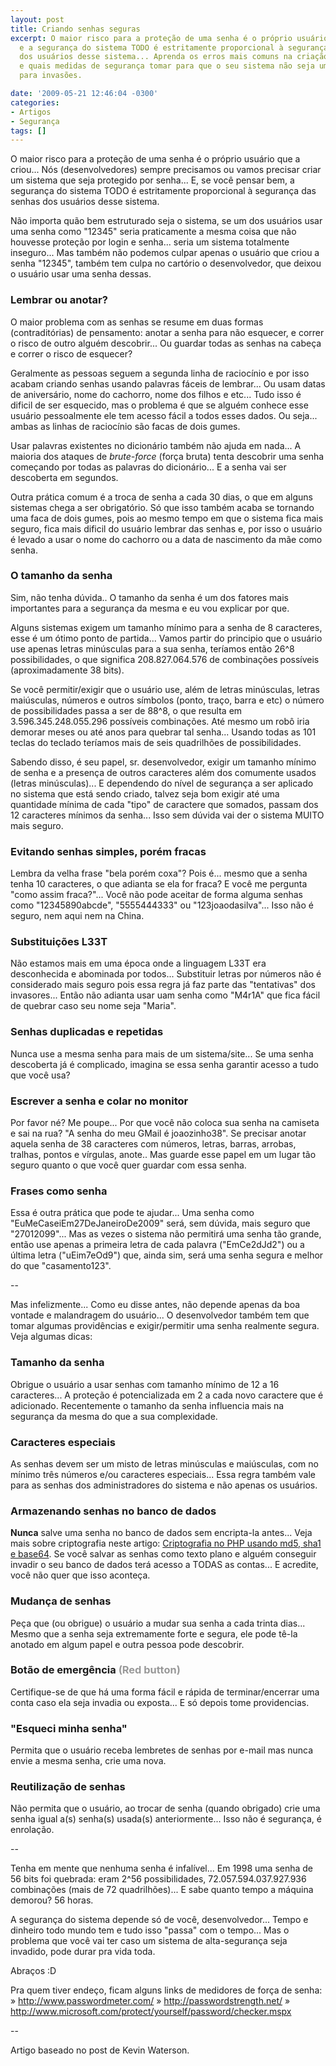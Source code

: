 ```yaml
---
layout: post
title: Criando senhas seguras
excerpt: O maior risco para a proteção de uma senha é o próprio usuário que a criou
  e a segurança do sistema TODO é estritamente proporcional à segurança das senhas
  dos usuários desse sistema... Aprenda os erros mais comuns na criação de uma senha
  e quais medidas de segurança tomar para que o seu sistema não seja uma porta aberta
  para invasões.

date: '2009-05-21 12:46:04 -0300'
categories:
- Artigos
- Segurança
tags: []
---
```

O maior risco para a proteção de uma senha é o próprio usuário que a criou... Nós (desenvolvedores) sempre precisamos ou vamos precisar criar um sistema que seja protegido por senha... E, se você pensar bem, a segurança do sistema TODO é estritamente proporcional à segurança das senhas dos usuários desse sistema.

Não importa quão bem estruturado seja o sistema, se um dos usuários usar uma senha como "12345" seria praticamente a mesma coisa que não houvesse proteção por login e senha... seria um sistema totalmente inseguro... Mas também não podemos culpar apenas o usuário que criou a senha "12345", também tem culpa no cartório o desenvolvedor, que deixou o usuário usar uma senha dessas.

<h3>Lembrar ou anotar?</h3>
O maior problema com as senhas se resume em duas formas (contraditórias) de pensamento: anotar a senha para não esquecer, e correr o risco de outro alguém descobrir... Ou guardar todas as senhas na cabeça e correr o risco de esquecer?

Geralmente as pessoas seguem a segunda linha de raciocínio e por isso acabam criando senhas usando palavras fáceis de lembrar... Ou usam datas de aniversário, nome do cachorro, nome dos filhos e etc... Tudo isso é dificil de ser esquecido, mas o problema é que se alguém conhece esse usuário pessoalmente ele tem acesso fácil a todos esses dados. Ou seja... ambas as linhas de raciocínio são facas de dois gumes.

Usar palavras existentes no dicionário também não ajuda em nada... A maioria dos ataques de <em>brute-force</em> (força bruta) tenta descobrir uma senha começando por todas as palavras do dicionário... E a senha vai ser descoberta em segundos.

Outra prática comum é a troca de senha a cada 30 dias, o que em alguns sistemas chega a ser obrigatório. Só que isso também acaba se tornando uma faca de dois gumes, pois ao mesmo tempo em que o sistema fica mais seguro, fica mais dificil do usuário lembrar das senhas e, por isso o usuário é levado a usar o nome do cachorro ou a data de nascimento da mãe como senha.

<h3>O tamanho da senha</h3>
Sim, não tenha dúvida.. O tamanho da senha é um dos fatores mais importantes para a segurança da mesma e eu vou explicar por que.

Alguns sistemas exigem um tamanho mínimo para a senha de 8 caracteres, esse é um ótimo ponto de partida... Vamos partir do principio que o usuário use apenas letras minúsculas para a sua senha, teríamos então 26^8 possibilidades, o que significa 208.827.064.576 de combinações possíveis (aproximadamente 38 bits).

Se você permitir/exigir que o usuário use, além de letras minúsculas, letras maiúsculas, números e outros símbolos (ponto, traço, barra e etc) o número de possibilidades passa a ser de 88^8, o que resulta em 3.596.345.248.055.296 possíveis combinações. Até mesmo um robô iria demorar meses ou até anos para quebrar tal senha... Usando todas as 101 teclas do teclado teríamos mais de seis quadrilhões de possibilidades.

Sabendo disso, é seu papel, sr. desenvolvedor, exigir um tamanho mínimo de senha e a presença de outros caracteres além dos comumente usados (letras minúsculas)... E dependendo do nível de segurança a ser aplicado no sistema que está sendo criado, talvez seja bom exigir até uma quantidade mínima de cada "tipo" de caractere que somados, passam dos 12 caracteres mínimos da senha... Isso sem dúvida vai der o sistema MUITO mais seguro.

<h3>Evitando senhas simples, porém fracas</h3>
Lembra da velha frase "bela porém coxa"? Pois é... mesmo que a senha tenha 10 caracteres, o que adianta se ela for fraca? E você me pergunta "como assim fraca?"... Você não pode aceitar de forma alguma senhas como "12345890abcde", "5555444333" ou "123joaodasilva"... Isso não é seguro, nem aqui nem na China.

<h3>Substituições L33T</h3>
Não estamos mais em uma época onde a linguagem L33T era desconhecida e abominada por todos... Substituir letras por números não é considerado mais seguro pois essa regra já faz parte das "tentativas" dos invasores... Então não adianta usar uam senha como "M4r1A" que fica fácil de quebrar caso seu nome seja "Maria".

<h3>Senhas duplicadas e repetidas</h3>
Nunca use a mesma senha para mais de um sistema/site... Se uma senha descoberta já é complicado, imagina se essa senha garantir acesso a tudo que você usa?

<h3>Escrever a senha e colar no monitor</h3>
Por favor né? Me poupe... Por que você não coloca sua senha na camiseta e sai na rua? "A senha do meu GMail é joaozinho38". Se precisar anotar aquela senha de 38 caracteres com números, letras, barras, arrobas, tralhas, pontos e vírgulas, anote.. Mas guarde esse papel em um lugar tão seguro quanto o que você quer guardar com essa senha.

<h3>Frases como senha</h3>
Essa é outra prática que pode te ajudar... Uma senha como "EuMeCaseiEm27DeJaneiroDe2009" será, sem dúvida, mais seguro que "27012099"... Mas as vezes o sistema não permitirá uma senha tão grande, então use apenas a primeira letra de cada palavra ("EmCe2dJd2") ou a última letra ("uEim7eOd9") que, ainda sim, será uma senha segura e melhor do que "casamento123".

--

Mas infelizmente... Como eu disse antes, não depende apenas da boa vontade e malandragem do usuário... O desenvolvedor também tem que tomar algumas providências e exigir/permitir uma senha realmente segura. Veja algumas dicas:

<h3>Tamanho da senha</h3>
Obrigue o usuário a usar senhas com tamanho mínimo de 12 a 16 caracteres... A proteção é potencializada em 2 a cada novo caractere que é adicionado. Recentemente o tamanho da senha influencia mais na segurança da mesma do que a sua complexidade.

<h3>Caracteres especiais</h3>
As senhas devem ser um misto de letras minúsculas e maiúsculas, com no mínimo três números e/ou caracteres especiais... Essa regra também vale para as senhas dos administradores do sistema e não apenas os usuários.

<h3>Armazenando senhas no banco de dados</h3>
<strong>Nunca</strong> salve uma senha no banco de dados sem encripta-la antes... Veja mais sobre criptografia neste artigo: <a href="/criptografia-no-php-usando-md5-sha1-e-base64" target="_blank">Criptografia no PHP usando md5, sha1 e base64</a>. Se você salvar as senhas como texto plano e alguém conseguir invadir o seu banco de dados terá acesso a TODAS as contas... E acredite, você não quer que isso aconteça.

<h3>Mudança de senhas</h3>
Peça que (ou obrigue) o usuário a mudar sua senha a cada trinta dias... Mesmo que a senha seja extremamente forte e segura, ele pode tê-la anotado em algum papel e outra pessoa pode descobrir.

<h3>Botão de emergência<span style="color: #999999;"> (Red button)</span></h3>
Certifique-se de que há uma forma fácil e rápida de terminar/encerrar uma conta caso ela seja invadia ou exposta... E só depois tome providencias.

<h3>"Esqueci minha senha"</h3>
Permita que o usuário receba lembretes de senhas por e-mail mas nunca envie a mesma senha, crie uma nova.

<h3>Reutilização de senhas</h3>
Não permita que o usuário, ao trocar de senha (quando obrigado) crie uma senha igual a(s) senha(s) usada(s) anteriormente... Isso não é segurança, é enrolação.

--

Tenha em mente que nenhuma senha é infalível... Em 1998 uma senha de 56 bits foi quebrada: eram 2^56 possibilidades, 72.057.594.037.927.936 combinações (mais de 72 quadrilhões)... E sabe quanto tempo a máquina demorou? 56 horas.

A segurança do sistema depende só de você, desenvolvedor... Tempo e dinheiro todo mundo tem e tudo isso "passa" com o tempo... Mas o problema que você vai ter caso um sistema de alta-segurança seja invadido, pode durar pra vida toda.

Abraços :D

Pra quem tiver endeço, ficam alguns links de medidores de força de senha:
» <a href="http://www.passwordmeter.com/" target="_blank">http://www.passwordmeter.com/</a>
» <a href="http://passwordstrength.net/" target="_blank">http://passwordstrength.net/</a>
» <a href="https://www.microsoft.com/protect/fraud/passwords/checker.aspx?WT.mc_id=Site_Link" target="_blank">http://www.microsoft.com/protect/yourself/password/checker.mspx</a>

--

Artigo baseado no post de <span class="removed_link" title="http://www.phpro.org/articles/Creating-Secure-Passwords.html">Kevin Waterson</span>.

